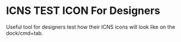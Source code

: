 # ICNS TEST ICON For Designers

Useful tool for designers test how their ICNS icons will look like on the dock/cmd+tab.

